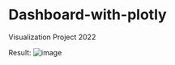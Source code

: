 # Dashboard-with-plotly
Visualization Project 2022

Result:
![image](https://user-images.githubusercontent.com/93193119/223017370-a343c809-137a-4a77-a013-a58b06a1a175.png)
